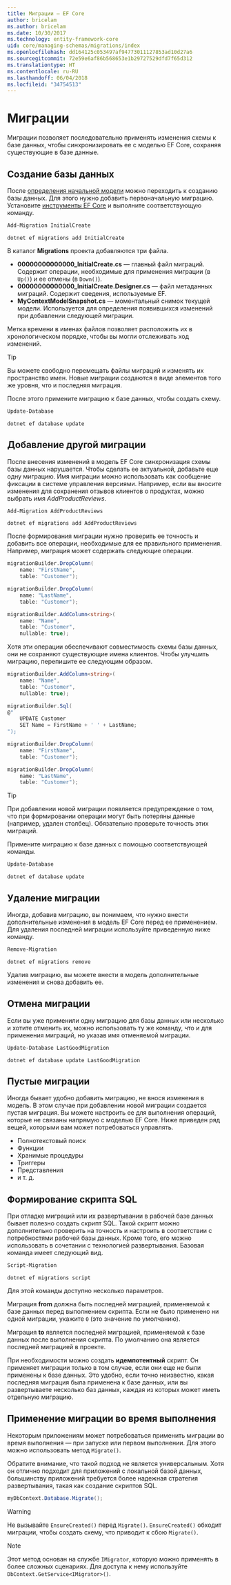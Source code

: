 ```yaml
---
title: Миграции — EF Core
author: bricelam
ms.author: bricelam
ms.date: 10/30/2017
ms.technology: entity-framework-core
uid: core/managing-schemas/migrations/index
ms.openlocfilehash: dd164125c053497af94773011127853ad10d27a6
ms.sourcegitcommit: 72e59e6af86b568653e1b29727529dfd7f65d312
ms.translationtype: HT
ms.contentlocale: ru-RU
ms.lasthandoff: 06/04/2018
ms.locfileid: "34754513"
---
```

<a name="migrations"></a>Миграции
==========
Миграции позволяет последовательно применять изменения схемы к базе данных, чтобы синхронизировать ее с моделью EF Core, сохраняя существующие в базе данные.

<a name="creating-the-database"></a>Создание базы данных
---------------------
После [определения начальной модели][1] можно переходить к созданию базы данных. Для этого нужно добавить первоначальную миграцию.
Установите [инструменты EF Core][2] и выполните соответствующую команду.

``` powershell
Add-Migration InitialCreate
```
``` Console
dotnet ef migrations add InitialCreate
```

В каталог **Migrations** проекта добавляются три файла.

* **00000000000000_InitialCreate.cs** — главный файл миграций. Содержит операции, необходимые для применения миграции (в `Up()`) и ее отмены (в `Down()`).
* **00000000000000_InitialCreate.Designer.cs** — файл метаданных миграций. Содержит сведения, используемые EF.
* **MyContextModelSnapshot.cs** — моментальный снимок текущей модели. Используется для определения появившихся изменений при добавлении следующей миграции.

Метка времени в именах файлов позволяет расположить их в хронологическом порядке, чтобы вы могли отслеживать ход изменений.

> [!TIP]
> Вы можете свободно перемещать файлы миграций и изменять их пространство имен. Новые миграции создаются в виде элементов того же уровня, что и последняя миграция.

После этого примените миграцию к базе данных, чтобы создать схему.

``` powershell
Update-Database
```
``` Console
dotnet ef database update
```

<a name="adding-another-migration"></a>Добавление другой миграции
------------------------
После внесения изменений в модель EF Core синхронизация схемы базы данных нарушается. Чтобы сделать ее актуальной, добавьте еще одну миграцию. Имя миграции можно использовать как сообщение фиксации в системе управления версиями. Например, если вы вносите изменения для сохранения отзывов клиентов о продуктах, можно выбрать имя *AddProductReviews*.

``` powershell
Add-Migration AddProductReviews
```
``` Console
dotnet ef migrations add AddProductReviews
```

После формирования миграции нужно проверить ее точность и добавить все операции, необходимые для ее правильного применения. Например, миграция может содержать следующие операции.

``` csharp
migrationBuilder.DropColumn(
    name: "FirstName",
    table: "Customer");

migrationBuilder.DropColumn(
    name: "LastName",
    table: "Customer");

migrationBuilder.AddColumn<string>(
    name: "Name",
    table: "Customer",
    nullable: true);
```

Хотя эти операции обеспечивают совместимость схемы базы данных, они не сохраняют существующие имена клиентов. Чтобы улучшить миграцию, перепишите ее следующим образом.

``` csharp
migrationBuilder.AddColumn<string>(
    name: "Name",
    table: "Customer",
    nullable: true);

migrationBuilder.Sql(
@"
    UPDATE Customer
    SET Name = FirstName + ' ' + LastName;
");

migrationBuilder.DropColumn(
    name: "FirstName",
    table: "Customer");

migrationBuilder.DropColumn(
    name: "LastName",
    table: "Customer");
```

> [!TIP]
> При добавлении новой миграции появляется предупреждение о том, что при формировании операции могут быть потеряны данные (например, удален столбец). Обязательно проверьте точность этих миграций.

Примените миграцию к базе данных с помощью соответствующей команды.

``` powershell
Update-Database
```
``` Console
dotnet ef database update
```

<a name="removing-a-migration"></a>Удаление миграции
--------------------
Иногда, добавив миграцию, вы понимаем, что нужно внести дополнительные изменения в модель EF Core перед ее применением.
Для удаления последней миграции используйте приведенную ниже команду.

``` powershell
Remove-Migration
```
``` Console
dotnet ef migrations remove
```

Удалив миграцию, вы можете внести в модель дополнительные изменения и снова добавить ее.

<a name="reverting-a-migration"></a>Отмена миграции
---------------------
Если вы уже применили одну миграцию для базы данных или несколько и хотите отменить их, можно использовать ту же команду, что и для применения миграций, но указав имя отменяемой миграции.

``` powershell
Update-Database LastGoodMigration
```
``` Console
dotnet ef database update LastGoodMigration
```

<a name="empty-migrations"></a>Пустые миграции
----------------
Иногда бывает удобно добавить миграцию, не внося изменения в модель. В этом случае при добавлении новой миграции создается пустая миграция. Вы можете настроить ее для выполнения операций, которые не связаны напрямую с моделью EF Core.
Ниже приведен ряд вещей, которыми вам может потребоваться управлять.

* Полнотекстовый поиск
* Функции
* Хранимые процедуры
* Триггеры
* Представления
* и т. д.

<a name="generating-a-sql-script"></a>Формирование скрипта SQL
-----------------------
При отладке миграций или их развертывании в рабочей базе данных бывает полезно создать скрипт SQL. Такой скрипт можно дополнительно проверить на точность и настроить в соответствии с потребностями рабочей базы данных. Кроме того, его можно использовать в сочетании с технологией развертывания. Базовая команда имеет следующий вид.

``` powershell
Script-Migration
```
``` Console
dotnet ef migrations script
```

Для этой команды доступно несколько параметров.

Миграция **from** должна быть последней миграцией, применяемой к базе данных перед выполнением скрипта. Если не было применено ни одной миграции, укажите `0` (это значение по умолчанию).

Миграция **to** является последней миграцией, применяемой к базе данных после выполнения скрипта. По умолчанию она является последней миграцией в проекте.

При необходимости можно создать **идемпотентный** скрипт. Он применяет миграции только в том случае, если они еще не были применены к базе данных. Это удобно, если точно неизвестно, какая последняя миграция была применена к базе данных, или вы развертываете несколько баз данных, каждая из которых может иметь отдельную миграцию.

<a name="applying-migrations-at-runtime"></a>Применение миграции во время выполнения
------------------------------
Некоторым приложениям может потребоваться применить миграции во время выполнения — при запуске или первом выполнении. Для этого можно использовать метод `Migrate()`.

Обратите внимание, что такой подход не является универсальным. Хотя он отлично подходит для приложений с локальной базой данных, большинству приложений требуется более надежная стратегия развертывания, такая как создание скриптов SQL.

``` csharp
myDbContext.Database.Migrate();
```

> [!WARNING]
> Не вызывайте `EnsureCreated()` перед `Migrate()`. `EnsureCreated()` обходит миграции, чтобы создать схему, что приводит к сбою `Migrate()`.

> [!NOTE]
> Этот метод основан на службе `IMigrator`, которую можно применять в более сложных сценариях. Для доступа к нему используйте `DbContext.GetService<IMigrator>()`.


  [1]: ../../modeling/index.md
  [2]: ../../miscellaneous/cli/index.md
